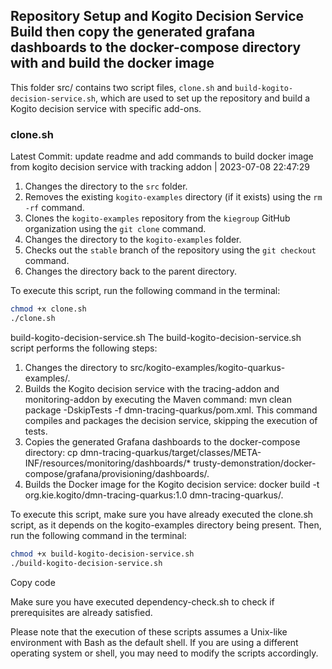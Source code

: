 ## Repository Setup and Kogito Decision Service Build then copy the generated grafana dashboards to the docker-compose directory with and build the docker image

This folder src/ contains two script files, `clone.sh` and `build-kogito-decision-service.sh`, which are used to set up the repository and build a Kogito decision service with specific add-ons.

### clone.sh

Latest Commit: update readme and add commands to build docker image from kogito decision service with tracking addon | 2023-07-08 22:47:29 

1. Changes the directory to the `src` folder.
2. Removes the existing `kogito-examples` directory (if it exists) using the `rm -rf` command.
3. Clones the `kogito-examples` repository from the `kiegroup` GitHub organization using the `git clone` command.
4. Changes the directory to the `kogito-examples` folder.
5. Checks out the `stable` branch of the repository using the `git checkout` command.
6. Changes the directory back to the parent directory.

To execute this script, run the following command in the terminal:

```bash
chmod +x clone.sh
./clone.sh
```

build-kogito-decision-service.sh
The build-kogito-decision-service.sh script performs the following steps:

1. Changes the directory to src/kogito-examples/kogito-quarkus-examples/.
2. Builds the Kogito decision service with the tracing-addon and monitoring-addon by executing the Maven command: mvn clean package -DskipTests -f dmn-tracing-quarkus/pom.xml. This command compiles and packages the decision service, skipping the execution of tests.
3. Copies the generated Grafana dashboards to the docker-compose directory: cp dmn-tracing-quarkus/target/classes/META-INF/resources/monitoring/dashboards/\* trusty-demonstration/docker-compose/grafana/provisioning/dashboards/.
4. Builds the Docker image for the Kogito decision service: docker build -t org.kie.kogito/dmn-tracing-quarkus:1.0 dmn-tracing-quarkus/.

To execute this script, make sure you have already executed the clone.sh script, as it depends on the kogito-examples directory being present. Then, run the following command in the terminal:

```bash
chmod +x build-kogito-decision-service.sh
./build-kogito-decision-service.sh

```

Copy code

Make sure you have executed dependency-check.sh to check if prerequisites are already satisfied.

Please note that the execution of these scripts assumes a Unix-like environment with Bash as the default shell. If you are using a different operating system or shell, you may need to modify the scripts accordingly.

```

```
